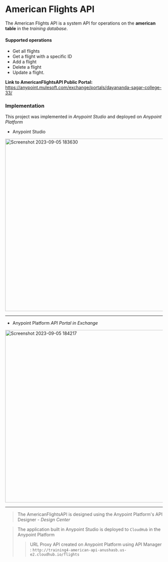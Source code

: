 # American Flights API
The American Flights API is a system API for operations on the **american table** in the _training database_.

#### Supported operations

- Get all flights
- Get a flight with a specific ID
- Add a flight
- Delete a flight
- Update a flight.

**Link to AmericanFlightsAPI Public Portal:** <br>
https://anypoint.mulesoft.com/exchange/portals/dayananda-sagar-college-33/
###  Implementation 
This project was implemented in *Anypoint Studio* and deployed on *Anypoint Platform*

- Anypoint Studio
  

<img width="550" alt="Screenshot 2023-09-05 183630" src="https://github.com/16102/AnypointPlatform/assets/92366931/49fc99cf-e61b-49dc-8e2d-5e929b6a61d1">  

---
- Anypoint Platform *API Portal in Exchange*
<img width="550" alt="Screenshot 2023-09-05 184217" src="https://github.com/16102/AnypointPlatform/assets/92366931/809bcb5a-5dfd-4e4e-a4a9-7bfe2182b955">

---
> The AmericanFlightsAPI is designed using the Anypoint Platform's API Designer - *Design Center*

> The application built in Anypoint Studio is deployed to `CloudHub` in the Anypoint Platform
>> URL Proxy API created on Anypoint Platform using API Manager : `http://training4-american-api-anushasb.us-e2.cloudhub.io/flights`



